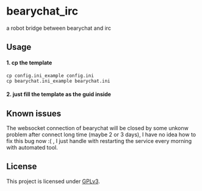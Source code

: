 # bearychat_irc
a robot bridge between bearychat and irc

## Usage
#### 1. cp the template
```shell
cp config.ini_example config.ini
cp bearychat.ini_example bearychat.ini
```

#### 2. just fill the template as the guid inside


## Known issues
The websocket connection of bearychat will be closed by some unkonw problem after connect long time (maybe 2 or 3 days), I have no idea how to fix this bug now :( , I just handle with restarting the service every morning with automated tool.

## License
This project is licensed under [GPLv3](http://www.gnu.org/licenses/gpl-3.0.txt).
